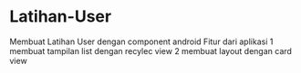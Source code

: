 # Latihan-User
Membuat Latihan User dengan component android
Fitur dari aplikasi
1 membuat tampilan list dengan recylec view
2 membuat layout dengan card view
